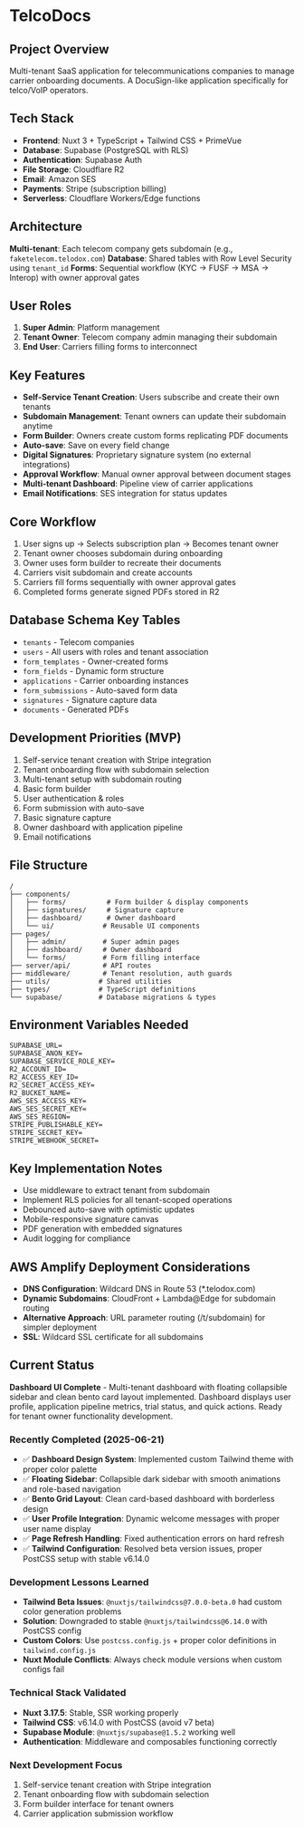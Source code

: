 # TelcoDocs 

## Project Overview
Multi-tenant SaaS application for telecommunications companies to manage carrier onboarding documents. A DocuSign-like application specifically for telco/VoIP operators.

## Tech Stack
- **Frontend**: Nuxt 3 + TypeScript + Tailwind CSS + PrimeVue
- **Database**: Supabase (PostgreSQL with RLS)
- **Authentication**: Supabase Auth
- **File Storage**: Cloudflare R2
- **Email**: Amazon SES
- **Payments**: Stripe (subscription billing)
- **Serverless**: Cloudflare Workers/Edge functions

## Architecture
**Multi-tenant**: Each telecom company gets subdomain (e.g., `faketelecom.telodox.com`)
**Database**: Shared tables with Row Level Security using `tenant_id`
**Forms**: Sequential workflow (KYC → FUSF → MSA → Interop) with owner approval gates

## User Roles
1. **Super Admin**: Platform management
2. **Tenant Owner**: Telecom company admin managing their subdomain
3. **End User**: Carriers filling forms to interconnect

## Key Features
- **Self-Service Tenant Creation**: Users subscribe and create their own tenants
- **Subdomain Management**: Tenant owners can update their subdomain anytime
- **Form Builder**: Owners create custom forms replicating PDF documents
- **Auto-save**: Save on every field change
- **Digital Signatures**: Proprietary signature system (no external integrations)
- **Approval Workflow**: Manual owner approval between document stages
- **Multi-tenant Dashboard**: Pipeline view of carrier applications
- **Email Notifications**: SES integration for status updates

## Core Workflow
1. User signs up → Selects subscription plan → Becomes tenant owner
2. Tenant owner chooses subdomain during onboarding
3. Owner uses form builder to recreate their documents
4. Carriers visit subdomain and create accounts
5. Carriers fill forms sequentially with owner approval gates
6. Completed forms generate signed PDFs stored in R2

## Database Schema Key Tables
- `tenants` - Telecom companies
- `users` - All users with roles and tenant association
- `form_templates` - Owner-created forms
- `form_fields` - Dynamic form structure
- `applications` - Carrier onboarding instances
- `form_submissions` - Auto-saved form data
- `signatures` - Signature capture data
- `documents` - Generated PDFs

## Development Priorities (MVP)
1. Self-service tenant creation with Stripe integration
2. Tenant onboarding flow with subdomain selection
3. Multi-tenant setup with subdomain routing
4. Basic form builder
5. User authentication & roles
6. Form submission with auto-save
7. Basic signature capture
8. Owner dashboard with application pipeline
9. Email notifications

## File Structure
```
/
├── components/
│   ├── forms/          # Form builder & display components
│   ├── signatures/     # Signature capture
│   ├── dashboard/      # Owner dashboard
│   └── ui/            # Reusable UI components
├── pages/
│   ├── admin/         # Super admin pages
│   ├── dashboard/     # Owner dashboard
│   └── forms/         # Form filling interface
├── server/api/        # API routes
├── middleware/        # Tenant resolution, auth guards
├── utils/            # Shared utilities
├── types/            # TypeScript definitions
└── supabase/         # Database migrations & types
```

## Environment Variables Needed
```
SUPABASE_URL=
SUPABASE_ANON_KEY=
SUPABASE_SERVICE_ROLE_KEY=
R2_ACCOUNT_ID=
R2_ACCESS_KEY_ID=
R2_SECRET_ACCESS_KEY=
R2_BUCKET_NAME=
AWS_SES_ACCESS_KEY=
AWS_SES_SECRET_KEY=
AWS_SES_REGION=
STRIPE_PUBLISHABLE_KEY=
STRIPE_SECRET_KEY=
STRIPE_WEBHOOK_SECRET=
```

## Key Implementation Notes
- Use middleware to extract tenant from subdomain
- Implement RLS policies for all tenant-scoped operations
- Debounced auto-save with optimistic updates
- Mobile-responsive signature canvas
- PDF generation with embedded signatures
- Audit logging for compliance

## AWS Amplify Deployment Considerations
- **DNS Configuration**: Wildcard DNS in Route 53 (*.telodox.com)
- **Dynamic Subdomains**: CloudFront + Lambda@Edge for subdomain routing
- **Alternative Approach**: URL parameter routing (/t/subdomain) for simpler deployment
- **SSL**: Wildcard SSL certificate for all subdomains

## Current Status
**Dashboard UI Complete** - Multi-tenant dashboard with floating collapsible sidebar and clean bento card layout implemented. Dashboard displays user profile, application pipeline metrics, trial status, and quick actions. Ready for tenant owner functionality development.

### Recently Completed (2025-06-21)
- ✅ **Dashboard Design System**: Implemented custom Tailwind theme with proper color palette
- ✅ **Floating Sidebar**: Collapsible dark sidebar with smooth animations and role-based navigation
- ✅ **Bento Grid Layout**: Clean card-based dashboard with borderless design
- ✅ **User Profile Integration**: Dynamic welcome messages with proper user name display
- ✅ **Page Refresh Handling**: Fixed authentication errors on hard refresh
- ✅ **Tailwind Configuration**: Resolved beta version issues, proper PostCSS setup with stable v6.14.0

### Development Lessons Learned
- **Tailwind Beta Issues**: `@nuxtjs/tailwindcss@7.0.0-beta.0` had custom color generation problems
- **Solution**: Downgraded to stable `@nuxtjs/tailwindcss@6.14.0` with PostCSS config
- **Custom Colors**: Use `postcss.config.js` + proper color definitions in `tailwind.config.js`
- **Nuxt Module Conflicts**: Always check module versions when custom configs fail

### Technical Stack Validated
- **Nuxt 3.17.5**: Stable, SSR working properly
- **Tailwind CSS**: v6.14.0 with PostCSS (avoid v7 beta)
- **Supabase Module**: `@nuxtjs/supabase@1.5.2` working well
- **Authentication**: Middleware and composables functioning correctly

### Next Development Focus
1. Self-service tenant creation with Stripe integration
2. Tenant onboarding flow with subdomain selection  
3. Form builder interface for tenant owners
4. Carrier application submission workflow